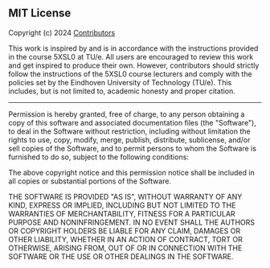 ## MIT License

Copyright (c) 2024 [Contributors](https://github.com/sadra-hub/5xsl0-machineLearning/graphs/contributors) 

This work is inspired by and is in accordance with the instructions provided in the course 5XSL0 at TU/e. All users are encouraged to review this work and get inspired to produce their own. However, contributors should strictly follow the instructions of the 5XSL0 course lecturers and comply with the policies set by the Eindhoven University of Technology (TU/e). This includes, but is not limited to, academic honesty and proper citation.

---

Permission is hereby granted, free of charge, to any person obtaining a copy of this software and associated documentation files (the "Software"), to deal in the Software without restriction, including without limitation the rights to use, copy, modify, merge, publish, distribute, sublicense, and/or sell copies of the Software, and to permit persons to whom the Software is furnished to do so, subject to the following conditions:

The above copyright notice and this permission notice shall be included in all copies or substantial portions of the Software.

THE SOFTWARE IS PROVIDED "AS IS", WITHOUT WARRANTY OF ANY KIND, EXPRESS OR IMPLIED, INCLUDING BUT NOT LIMITED TO THE WARRANTIES OF MERCHANTABILITY, FITNESS FOR A PARTICULAR PURPOSE AND NONINFRINGEMENT. IN NO EVENT SHALL THE AUTHORS OR COPYRIGHT HOLDERS BE LIABLE FOR ANY CLAIM, DAMAGES OR OTHER LIABILITY, WHETHER IN AN ACTION OF CONTRACT, TORT OR OTHERWISE, ARISING FROM, OUT OF OR IN CONNECTION WITH THE SOFTWARE OR THE USE OR OTHER DEALINGS IN THE SOFTWARE.




